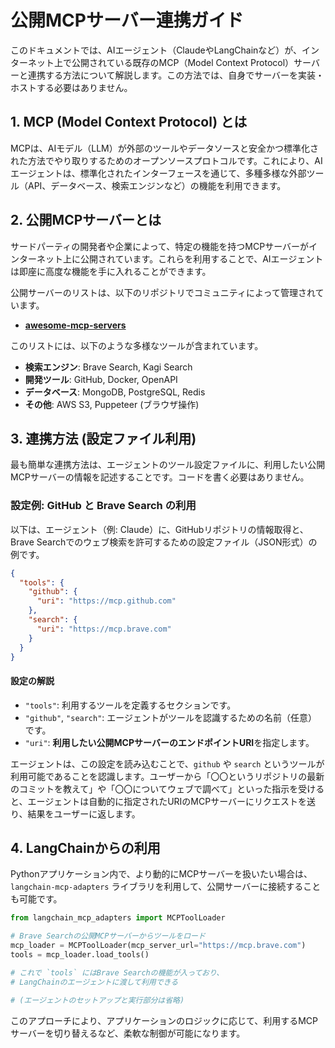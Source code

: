 # 公開MCPサーバー連携ガイド

このドキュメントでは、AIエージェント（ClaudeやLangChainなど）が、インターネット上で公開されている既存のMCP（Model Context Protocol）サーバーと連携する方法について解説します。この方法では、自身でサーバーを実装・ホストする必要はありません。

## 1. MCP (Model Context Protocol) とは

MCPは、AIモデル（LLM）が外部のツールやデータソースと安全かつ標準化された方法でやり取りするためのオープンソースプロトコルです。これにより、AIエージェントは、標準化されたインターフェースを通じて、多種多様な外部ツール（API、データベース、検索エンジンなど）の機能を利用できます。

## 2. 公開MCPサーバーとは

サードパーティの開発者や企業によって、特定の機能を持つMCPサーバーがインターネット上に公開されています。これらを利用することで、AIエージェントは即座に高度な機能を手に入れることができます。

公開サーバーのリストは、以下のリポジトリでコミュニティによって管理されています。

- **[awesome-mcp-servers](https://github.com/mcp-protocol/awesome-mcp-servers)**

このリストには、以下のような多様なツールが含まれています。

- **検索エンジン**: Brave Search, Kagi Search
- **開発ツール**: GitHub, Docker, OpenAPI
- **データベース**: MongoDB, PostgreSQL, Redis
- **その他**: AWS S3, Puppeteer (ブラウザ操作)

## 3. 連携方法 (設定ファイル利用)

最も簡単な連携方法は、エージェントのツール設定ファイルに、利用したい公開MCPサーバーの情報を記述することです。コードを書く必要はありません。

### 設定例: GitHub と Brave Search の利用

以下は、エージェント（例: Claude）に、GitHubリポジトリの情報取得と、Brave Searchでのウェブ検索を許可するための設定ファイル（JSON形式）の例です。

```json
{
  "tools": {
    "github": {
      "uri": "https://mcp.github.com"
    },
    "search": {
      "uri": "https://mcp.brave.com"
    }
  }
}
```

#### 設定の解説

- `"tools"`: 利用するツールを定義するセクションです。
- `"github"`, `"search"`: エージェントがツールを認識するための名前（任意）です。
- `"uri"`: **利用したい公開MCPサーバーのエンドポイントURI**を指定します。

エージェントは、この設定を読み込むことで、`github` や `search` というツールが利用可能であることを認識します。ユーザーから「〇〇というリポジトリの最新のコミットを教えて」や「〇〇についてウェブで調べて」といった指示を受けると、エージェントは自動的に指定されたURIのMCPサーバーにリクエストを送り、結果をユーザーに返します。

## 4. LangChainからの利用

Pythonアプリケーション内で、より動的にMCPサーバーを扱いたい場合は、`langchain-mcp-adapters` ライブラリを利用して、公開サーバーに接続することも可能です。

```python
from langchain_mcp_adapters import MCPToolLoader

# Brave Searchの公開MCPサーバーからツールをロード
mcp_loader = MCPToolLoader(mcp_server_url="https://mcp.brave.com")
tools = mcp_loader.load_tools()

# これで `tools` にはBrave Searchの機能が入っており、
# LangChainのエージェントに渡して利用できる

# (エージェントのセットアップと実行部分は省略)
```

このアプローチにより、アプリケーションのロジックに応じて、利用するMCPサーバーを切り替えるなど、柔軟な制御が可能になります。